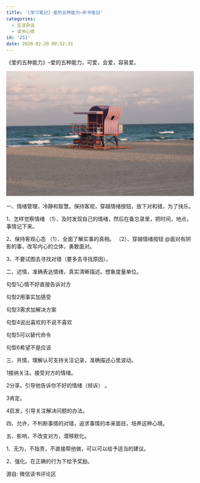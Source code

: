 ```yaml
---
title: '[学习笔记]-爱的五种能力–听书笔记'
categories:
  - 生活杂谈
  - 读书心得
id: '251'
date: 2020-02-20 00:52:33
---
```


《爱的五种能力》–爱的五种能力，可爱，会爱，容易爱。

![](%E5%AD%A6%E4%B9%A0%E7%AC%94%E8%AE%B0-%E7%88%B1%E7%9A%84%E4%BA%94%E7%A7%8D%E8%83%BD%E5%8A%9B-%E5%90%AC%E4%B9%A6%E7%AC%94%E8%AE%B0/20200206-1596957457622.jpg)

<!--more-->

一、情绪管理，冷静和智慧。保持客观，穿越情绪按钮，放下对和错，为了快乐。

1、怎样觉察情绪 （1）、及时发现自己的情绪，然后在备忘录里，把时间，地点，事情记下来。

2、保持客观心态 （1）、全面了解实事的真相。 （2）、穿越情绪按钮 @面对有阴影的事，改写内心的立体，勇敢面对。

3、不要试图去寻找对错（要多去寻找原因）。

二、述情，准确表达情绪，真实清晰描述。想象度量单位。

句型1心情不好直接告诉对方

句型2用事实加感受

句型3需求加解决方案

句型4说出喜欢的不说不喜欢

句型5可以替代命令

句型6希望不是应该

三、共情，理解认可支持关注记录，准确描述心里波动。

1接纳关注。接受对方的情绪。

2分享。引导他告诉你不好的情绪（倾诉） 。

3肯定。

4启发，引导关注解决问题的办法。

四、允许，不判断事情的对错，追求事情的本来面目，培养这种心境。

五、影响，不改变对方，潜移默化。

1、无为，不指责，不直接帮他做，可以可以给予适当的建议。

2、强化。在正确的行为下给予奖励。

源自: 微信读书评论区
